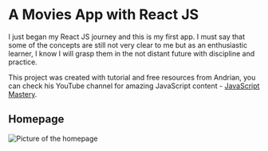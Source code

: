 # A Movies App with React JS

I just began my React JS journey and this is my first app.
I must say that some of the concepts are still not very clear to me but as an enthusiastic learner, I know I will grasp them in the not distant future with discipline and practice.

This project was created with tutorial and free resources from Andrian, you can check his YouTube channel for amazing JavaScript content - [JavaScript Mastery](https://www.youtube.com/c/JavaScriptMastery).


## Homepage
![Picture of the homepage](../movies-app.jpg)